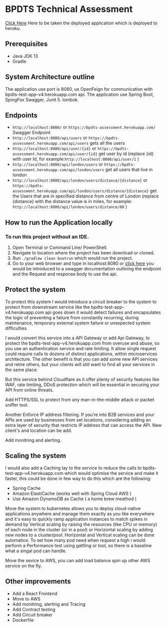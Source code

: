 # BPDTS Technical Assessment

[Click Here](https://bpdts-assessment.herokuapp.com/swagger-ui.html#/) Here to be taken the deployed application which is deployed to heroku.

 ## Prerequisites
 - Java JDK 13
 - Gradle
 
 ## System Architecture outline
The application use port is 8080, us OpenFeign for communication with bpdts-test-app-v4.herokuapp.com api.
The application use Spring Boot, SpingFox Swagger, Junit 5. lombok. 

## Endpoints
- ```http://localhost:8080/``` or ```https://bpdts-assessment.herokuapp.com/``` Swagger Endpoint 
- ```http://localhost:8080/api/users``` or ```https://bpdts-assessment.herokuapp.com/api/users``` gets all the users
- ```http://localhost:8080/api/user/{id}``` or ```https://bpdts-assessment.herokuapp.com/api/user/{id}``` get user by id (replace {id} with user Id, for example:```http://localhost:8080/api/user/1``` )
- ```http://localhost:8080/api/london/users``` or ```https://bpdts-assessment.herokuapp.com/api/london/users``` get all users that live in london
- ```http://localhost:8080/api/london/users/distance/{distance}``` or ```https://bpdts-assessment.herokuapp.com/api/london/users/distance/{distance}``` get the Users that are in specified distance from centre of London (replace {distance} with the  distance value is in miles, for example: ```http://localhost:8080/api/london/users/distance/60``` )


## How to run the Application locally
### To run this project without an IDE.
1. Open Terminal or Command Line/ PowerShell.
2. Navigate to location where the project has been download or cloned.
3. Run `./gradlew clean bootrun` which would run the project.
4. Go to your web browser and type in localhost:8080 or [click here](http://localhost:8080) you would be introduced to a swagger documentation outlining the endpoint and the Request and response body to use the api.

## Protect the system
To protect this system I would introduce a circuit breaker to the system to protect from  downstream service like the  bpdts-test-app-v4.herokuapp.com api goes down it would detect failures and encapsulates the logic of preventing a failure from constantly recurring, during maintenance, temporary external system failure or unexpected system difficulties.

I would convert this service into a API Gateway or add Api Gateway, to protect the bpdts-test-app-v4.herokuapp.com  from overuse and abuse, so you use an authentication service and rate limiting. It allow  single request could require calls to dozens of distinct applications, within microservices architecture. The other benefit is that you can add some new API services and retire others, but your clients will still want to find all your services in the same place.

But this service behind Cloudflare as it offer plenty of security features like WAF, rate limiting, DDoS protection which will be essential in securing your API from online threats.

Add HTTPS/SSL to protect from any man-in-the-middle attack or packet sniffer tool.

Another Enforce IP address filtering. If you’re into B2B services and your APIs are used by businesses from set locations, considering adding an extra layer of security that restricts IP address that can access the API. New client's and location can be add. 

Add monitring and alerting.
## Scaling the system
I would also add a Caching lay to the service to reduce the calls to bpdts-test-app-v4.herokuapp.com which would optimise the service and make it faster, this could be done in few way to do this which are the following:
- Spring Cache
- Amazon ElastiCache (works well with Spring Cloud AWS )
- Use Amazon DynamoDB as Cache ( a home brew meathod )

Move the system to kubernetes allows you to deploy cloud-native applications anywhere and manage them exactly as you like everywhere and it's easy to quickly ramp application instances to match spikes in demand by Vertical scaling by raising the resources (like CPU or memory) of each node in the cluster (or in a pool) or  Horizontal scaling by adding new nodes to a cluster/pool. Horizontal and Vertical scaling can be done automatice.
To set how many pod need when request a high i would perform a Performance test using gattling or tool, so there is a baseline what a singal pod can handle.

Move the sevice to AWS, you can add load balance spin up other AWS service on the fly.

## Other improvements
- Add a React Frontend
- Move to AWS
- Add monitring, alerting and Tracing
- Add Contract testing
- Add Circuit breaker
- Dockerfile